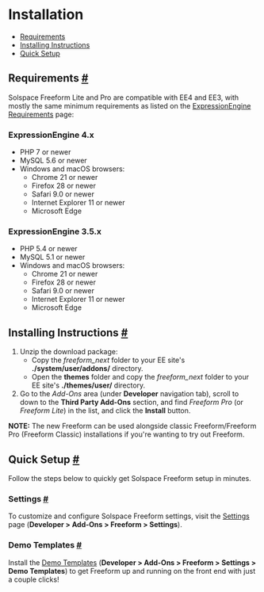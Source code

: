 # Installation

* [Requirements](#requirements)
* [Installing Instructions](#install)
* [Quick Setup](#setup)


## Requirements <a href="#requirements" id="requirements" class="docs-anchor">#</a>
Solspace Freeform Lite and Pro are compatible with EE4 and EE3, with mostly the same minimum requirements as listed on the [ExpressionEngine Requirements](https://docs.expressionengine.com/latest/installation/requirements.html) page:

### ExpressionEngine 4.x

* PHP 7 or newer
* MySQL 5.6 or newer
* Windows and macOS browsers:
	* Chrome 21 or newer
	* Firefox 28 or newer
	* Safari 9.0 or newer
	* Internet Explorer 11 or newer
	* Microsoft Edge

### ExpressionEngine 3.5.x

* PHP 5.4 or newer
* MySQL 5.1 or newer
* Windows and macOS browsers:
	* Chrome 21 or newer
	* Firefox 28 or newer
	* Safari 9.0 or newer
	* Internet Explorer 11 or newer
	* Microsoft Edge

## Installing Instructions <a href="#install" id="install" class="docs-anchor">#</a>
1. Unzip the download package:
	* Copy the *freeform_next* folder to your EE site's **./system/user/addons/** directory.
	* Open the **themes** folder and copy the *freeform_next* folder to your EE site's **./themes/user/** directory.
2. Go to the *Add-Ons* area (under **Developer** navigation tab), scroll to down to the **Third Party Add-Ons** section, and find *Freeform Pro* (or *Freeform Lite*) in the list, and click the **Install** button.

**NOTE:** The new Freeform can be used alongside classic Freeform/Freeform Pro (Freeform Classic) installations if you're wanting to try out Freeform.


## Quick Setup <a href="#setup" id="setup" class="docs-anchor">#</a>
Follow the steps below to quickly get Solspace Freeform setup in minutes.

### Settings <a href="#settings" id="settings" class="docs-anchor">#</a>
To customize and configure Solspace Freeform settings, visit the [Settings](settings.md) page (**Developer > Add-Ons > Freeform > Settings**).

### Demo Templates <a href="#demo-templates" id="demo-templates" class="docs-anchor">#</a>
Install the [Demo Templates](demo-templates.md) (**Developer > Add-Ons > Freeform > Settings > Demo Templates**) to get Freeform up and running on the front end with just a couple clicks!
